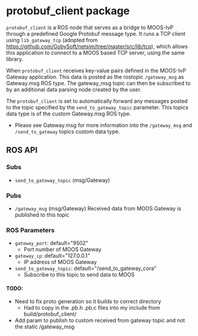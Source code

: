 # protobuf_client package

`protobuf_client` is a ROS node that serves as a bridge to MOOS-IvP through a predefined Google Protobuf message type. It runs a TCP client using `lib_gateway_tcp` (adopted from https://github.com/GobySoft/netsim/tree/master/src/lib/tcp), which allows this application to connect to a MOOS based TCP server, using the same library.

When `protobuf_client` receives key-value pairs defined in the MOOS-IvP Gateway application. This data is posted as the rostopic `/gateway_msg` as Gateway.msg ROS type. The gateway_msg topic can then be subscribed to by an additional data parsing node created by the user.

The `protobuf_client` is set to automatically forward any messages posted to the topic specified by the `send_to_gateway_topic` parameter. This topics data type is of the custom Gateway.msg ROS type.

* Please see Gateway.msg for more information into the `/gateway_msg` and `/send_to_gateway` topics custom data type.

## ROS API

### Subs
* `send_to_gateway_topic` (msg/Gateway)

### Pubs
* `/gateway_msg` (msg/Gateway)
Received data from MOOS Gateway is published to this topic

### ROS Parameters
* `gateway_port`: default="9502"
  * Port number of MOOS Gateway
* `gateway_ip`:   default="127.0.0.1"
  * IP address of MOOS Gateway
* `send_to_gateway_topic`: default="/send_to_gateway_cora"
  * Subscribe to this topic to send data to MOOS



#### TODO:
* Need to fix proto generation so it builds to correct directory
  * Had to copy in the .pb.h .pb.c files into my include from build/protobuf_client/
* Add param to publish to custom received from gateway topic and not the static /gateway_msg


